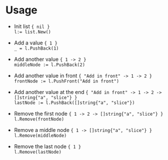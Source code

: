 # Usage
    
- Init list `{ nil }`  
    `l:= list.New()`

- Add a value `{ 1 }`  
    `_ = l.PushBack(1)`

- Add another value `{ 1 -> 2 }`  
    `middleNode := l.PushBack(2)`

- Add another value in front `{ "Add in front" -> 1 -> 2 }`  
    `frontNode := l.PushFront("Add in front")`
    
- Add another value at the end `{ "Add in front" -> 1 -> 2 -> []string{"a", "slice"} }`  
    `lastNode := l.PushBack([]string{"a", "slice"})`

- Remove the first node `{ 1 -> 2 -> []string{"a", "slice"} }`  
    `l.Remove(frontNode)`

- Remove a middle node `{ 1 -> []string{"a", "slice"} }`   
    `l.Remove(middleNode)`

- Remove the last node `{ 1 }`  
    `l.Remove(lastNode)`